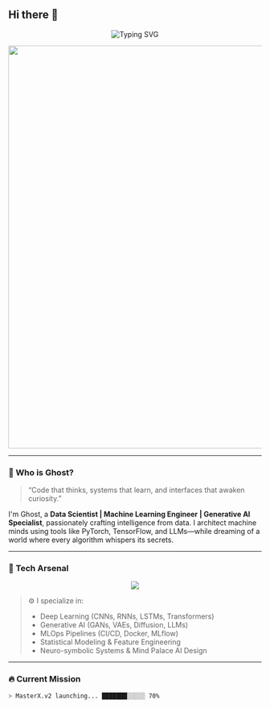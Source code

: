 ## Hi there 👋

<!--
**vishnuas22/vishnuas22** is a ✨ _special_ ✨ repository because its `README.md` (this file) appears on your GitHub profile.

Here are some ideas to get you started:

- 🔭 I’m currently working on ...
- 🌱 I’m currently learning ...
- 👯 I’m looking to collaborate on ...
- 🤔 I’m looking for help with ...
- 💬 Ask me about ...
- 📫 How to reach me: ...
- 😄 Pronouns: ...
- ⚡ Fun fact: ...
-->

<!-- Futuristic Welcome Banner -->
<p align="center">
  <img src="https://readme-typing-svg.demolab.com?font=Fira+Code&duration=3000&pause=1000&color=00F3FF&center=true&width=600&lines=Welcome+to+the+Neural+Realm...;I+am+Ghost+%F0%9F%92%AB+AI+Architect.;Data+is+my+Canvas...+AI+is+my+Brush.;Currently+Building+MasterX%2C+an+AI-Enhanced+Learning+Mind+Palace" alt="Typing SVG" />
</p>

<!-- Glitch / Matrix Background GIF -->
<p align="center">
  <img src="https://media.giphy.com/media/26FPO1z0JgohzEoK4/giphy.gif" width="800"/>
</p>

---

### 🧠 Who is Ghost?

> “Code that thinks, systems that learn, and interfaces that awaken curiosity.”

I'm Ghost, a **Data Scientist | Machine Learning Engineer | Generative AI Specialist**, passionately crafting intelligence from data. I architect machine minds using tools like PyTorch, TensorFlow, and LLMs—while dreaming of a world where every algorithm whispers its secrets.

---

### 💼 Tech Arsenal

<!-- Custom Tech Stack Cards -->
<p align="center">
  <img src="https://skillicons.dev/icons?i=python,tensorflow,pytorch,numpy,pandas,scikit-learn,fastapi,docker,git,linux,jupyter,postgres,mysql,html,css,js,react,azure,aws" />
</p>

> ⚙️ I specialize in:  
> - Deep Learning (CNNs, RNNs, LSTMs, Transformers)  
> - Generative AI (GANs, VAEs, Diffusion, LLMs)  
> - MLOps Pipelines (CI/CD, Docker, MLflow)  
> - Statistical Modeling & Feature Engineering  
> - Neuro-symbolic Systems & Mind Palace AI Design  

---

### 🔥 Current Mission

```bash
> MasterX.v2 launching... ███████░░░░░ 70% 


